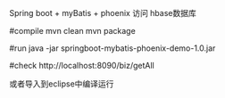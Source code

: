 Spring boot + myBatis + phoenix 访问 hbase数据库

#compile
mvn clean
mvn package

#run 
java -jar springboot-mybatis-phoenix-demo-1.0.jar

#check
http://localhost:8090/biz/getAll


或者导入到eclipse中编译运行
